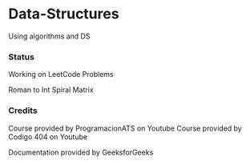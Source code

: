 # Data-Structures

Using algorithms and DS

### Status 

Working on LeetCode Problems

Roman to Int
Spiral Matrix

### Credits

Course provided by ProgramacionATS on Youtube
Course provided by Codigo 404 on Youtube

Documentation provided by GeeksforGeeks